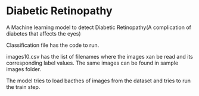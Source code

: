 # Diabetic Retinopathy

A Machine learning model to detect Diabetic Retinopathy(A complication of diabetes that affects the eyes)

Classification file has the code to run.

images10.csv has the list of filenames where the images xan be read and its corresponding label values. The same images can be found in sample images folder.

The model tries to load bacthes of images from the dataset and tries to run the train step.
